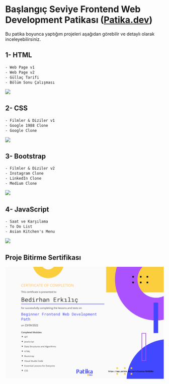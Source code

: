 # Başlangıç Seviye Frontend Web Development Patikası ([Patika.dev](https://www.patika.dev/))

Bu patika boyunca yaptığım projeleri aşağıdan görebilir ve detaylı olarak inceleyebilirsiniz.

## 1- HTML

    - Web Page v1
    - Web Page v2
    - Güllaç Tarifi
    - Bölüm Sonu Çalışması

![](https://i.hizliresim.com/58m1k07.gif)

## 2- CSS

    - Filmler & Diziler v1
    - Google 1988 Clone
    - Google Clone

![](https://i.hizliresim.com/l8awln1.gif)

## 3- Bootstrap

    - Filmler & Diziler v2
    - Instagram Clone
    - LinkedIn Clone
    - Medium Clone

![](https://i.hizliresim.com/6z7zqru.gif)

## 4- JavaScript

    - Saat ve Karşılama
    - To Do List
    - Asian Kitchen's Menu

![](https://i.hizliresim.com/g037i1a.gif)


## Proje Bitirme Sertifikası

![Sertfika](Ba%C5%9Flang%C4%B1%C3%A7%20Seviye%20Frontend%20Web%20Development%20Patikas%C4%B1%20ENG.jpg)
